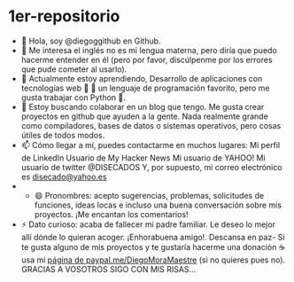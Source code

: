 # 1er-repositorio

- 👋 Hola, soy @diegoggithub en Github.
- 👀 Me interesa el inglés no es mi lengua materna, pero diría que puedo hacerme entender en él (pero por favor, discúlpenme por los errores que pude cometer al usarlo).
- 🌱 Actualmente estoy aprendiendo, Desarrollo de aplicaciones con tecnologías web 🐻 🌳 un lenguaje de programación favorito, pero me gusta trabajar con Python 🐍.
- 💞️ Estoy buscando colaborar en un blog que tengo. Me gusta crear proyectos en github que ayuden a la gente. Nada realmente grande como compiladores, bases de datos o sistemas operativos, pero cosas útiles de todos modos.
- 📫 Cómo llegar a mí, puedes contactarme en muchos lugares: Mi perfil de LinkedIn Usuario de My Hacker News Mi usuario de YAHOO! Mi usuario de twitter @DISECADOS Y, por supuesto, mi correo electrónico es disecado@yahoo.es
- - 😄 Pronombres: acepto sugerencias, problemas, solicitudes de funciones, ideas locas e incluso una buena conversación sobre mis proyectos. ¡Me encantan los comentarios!
- ⚡ Dato curioso: acaba de fallecer mi padre familiar. Le deseo lo mejor allí dónde lo quieran acoger. ¡Enhorabuena amigo!. Descansa en paz-
Si te gusta alguno de mis proyectos y te gustaría hacerme una donación ☕ usa mi [página de paypal.me/DiegoMoraMaestre](https://www.paypal.com/paypalme/DiegoMoraMaestre)
 (si no quieres pues no). GRACIAS A VOSOTROS SIGO CON MIS RISAS...
<!---
diegoggithub/diegoggithub es un ✨ repositorio especial ✨ porque mi 'LÉEME.md' (este archivo) aparece en MI perfil de GitHub.
Puede hacer clic en el enlace 1ER REPOSITORIO para echarLE un vistazo.
--->
